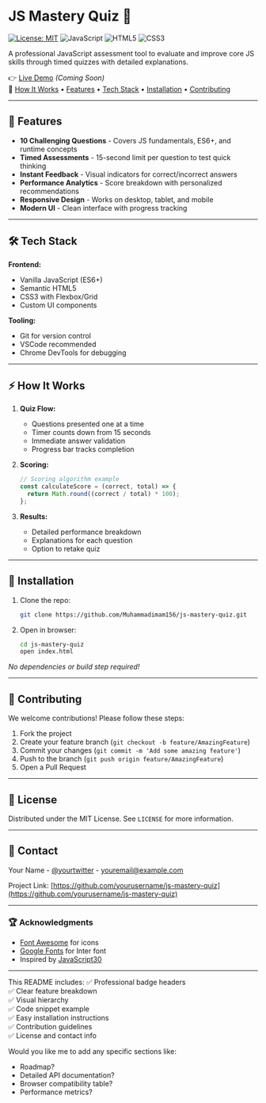 
# JS Mastery Quiz 🚀

[![License: MIT](https://img.shields.io/badge/License-MIT-blue.svg)](https://opensource.org/licenses/MIT)
![JavaScript](https://img.shields.io/badge/JavaScript-ES6+-yellow.svg)
![HTML5](https://img.shields.io/badge/HTML5-E34F26.svg?logo=html5)
![CSS3](https://img.shields.io/badge/CSS3-1572B6.svg?logo=css3)

A professional JavaScript assessment tool to evaluate and improve core JS skills through timed quizzes with detailed explanations.

👉 [Live Demo](#) *(Coming Soon)*  
📌 [How It Works](#how-it-works) • [Features](#-features) • [Tech Stack](#-tech-stack) • [Installation](#-installation) • [Contributing](#-contributing)



---

## 🌟 Features

- **10 Challenging Questions** - Covers JS fundamentals, ES6+, and runtime concepts
- **Timed Assessments** - 15-second limit per question to test quick thinking
- **Instant Feedback** - Visual indicators for correct/incorrect answers
- **Performance Analytics** - Score breakdown with personalized recommendations
- **Responsive Design** - Works on desktop, tablet, and mobile
- **Modern UI** - Clean interface with progress tracking

---

## 🛠 Tech Stack

**Frontend:**
- Vanilla JavaScript (ES6+)
- Semantic HTML5
- CSS3 with Flexbox/Grid
- Custom UI components

**Tooling:**
- Git for version control
- VSCode recommended
- Chrome DevTools for debugging

---

## ⚡ How It Works

1. **Quiz Flow:**
   - Questions presented one at a time
   - Timer counts down from 15 seconds
   - Immediate answer validation
   - Progress bar tracks completion

2. **Scoring:**
   ```js
   // Scoring algorithm example
   const calculateScore = (correct, total) => {
     return Math.round((correct / total) * 100);
   };
   ```

3. **Results:**
   - Detailed performance breakdown
   - Explanations for each question
   - Option to retake quiz

---

## 🚀 Installation

1. Clone the repo:
   ```bash
   git clone https://github.com/Muhammadimam156/js-mastery-quiz.git
   ```

2. Open in browser:
   ```bash
   cd js-mastery-quiz
   open index.html
   ```

*No dependencies or build step required!*

---

## 🤝 Contributing

We welcome contributions! Please follow these steps:

1. Fork the project
2. Create your feature branch (`git checkout -b feature/AmazingFeature`)
3. Commit your changes (`git commit -m 'Add some amazing feature'`)
4. Push to the branch (`git push origin feature/AmazingFeature`)
5. Open a Pull Request

---

## 📜 License

Distributed under the MIT License. See `LICENSE` for more information.

---

## 📧 Contact

Your Name - [@yourtwitter](https://twitter.com/yourtwitter) - youremail@example.com

Project Link: [https://github.com/yourusername/js-mastery-quiz](https://github.com/yourusername/js-mastery-quiz)

---

### 🏆 Acknowledgments
- [Font Awesome](https://fontawesome.com) for icons
- [Google Fonts](https://fonts.google.com) for Inter font
- Inspired by [JavaScript30](https://javascript30.com/)

---

This README includes:
✅ Professional badge headers  
✅ Clear feature breakdown  
✅ Visual hierarchy  
✅ Code snippet example  
✅ Easy installation instructions  
✅ Contribution guidelines  
✅ License and contact info  

Would you like me to add any specific sections like:
- Roadmap?
- Detailed API documentation?
- Browser compatibility table?
- Performance metrics?
